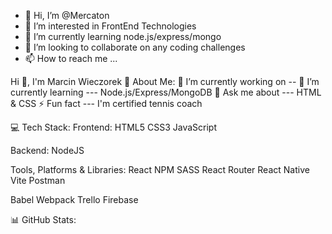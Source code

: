 - 👋 Hi, I’m @Mercaton
- 👀 I’m interested in FrontEnd Technologies
- 🌱 I’m currently learning node.js/express/mongo
- 💞️ I’m looking to collaborate on any coding challenges
- 📫 How to reach me ...


Hi 👋, I'm Marcin Wieczorek
💫 About Me:
🔭 I’m currently working on --
🌱 I’m currently learning --- Node.js/Express/MongoDB
💬 Ask me about --- HTML & CSS
⚡ Fun fact --- I'm certified tennis coach

💻 Tech Stack:
Frontend:
HTML5 CSS3 JavaScript

Backend:
NodeJS

Tools, Platforms & Libraries:
React NPM SASS React Router React Native Vite Postman 

Babel Webpack Trello Firebase 





📊 GitHub Stats:

<!---
Mercaton/Mercaton is a ✨ special ✨ repository because its `README.md` (this file) appears on your GitHub profile.
You can click the Preview link to take a look at your changes.
--->
